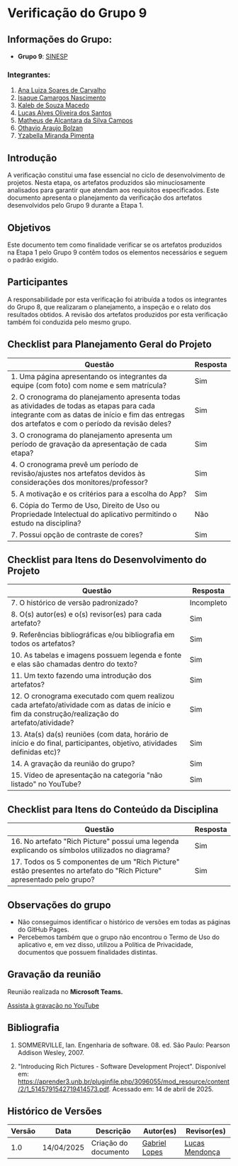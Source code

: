 # Verificação do Grupo 9

## Informações do Grupo:

- **Grupo 9**: [SINESP](https://github.com/Requisitos-de-Software/2025.1-Sinesp)

### Integrantes:
1. [Ana Luiza Soares de Carvalho](https://github.com/Ana-Luiza-SC)
2. [Isaque Camargos Nascimento](https://github.com/isaqzin)
3. [Kaleb de Souza Macedo](https://github.com/kalebmacedo)
4. [Lucas Alves Oliveira dos Santos](https://github.com/LucasAlves71)
5. [Matheus de Alcantara da Silva Campos](https://github.com/matheusdealcantara)
6. [Othavio Araujo Bolzan](https://github.com/bolzanMGB)
7. [Yzabella Miranda Pimenta](https://github.com/redjsun)

## Introdução

A verificação constitui uma fase essencial no ciclo de desenvolvimento de projetos. Nesta etapa, os artefatos produzidos são minuciosamente analisados para garantir que atendam aos requisitos especificados. Este documento apresenta o planejamento da verificação dos artefatos desenvolvidos pelo Grupo 9 durante a Etapa 1.

## Objetivos

Este documento tem como finalidade verificar se os artefatos produzidos na Etapa 1 pelo Grupo 9 contêm todos os elementos necessários e seguem o padrão exigido.
## Participantes

A responsabilidade por esta verificação foi atribuída a todos os integrantes do Grupo 8, que realizaram o planejamento, a inspeção e o relato dos resultados obtidos. A revisão dos artefatos produzidos por esta verificação também foi conduzida pelo mesmo grupo.

## Checklist para Planejamento Geral do Projeto

| Questão | Resposta |
|---------|----------|
| 1. Uma página apresentando os integrantes da equipe (com foto) com nome e sem matrícula? | Sim |
| 2. O cronograma do planejamento apresenta todas as atividades de todas as etapas para cada integrante com as datas de início e fim das entregas dos artefatos e com o período da revisão deles? | Sim |
| 3. O cronograma do planejamento apresenta um período de gravação da apresentação de cada etapa? | Sim |
| 4. O cronograma prevê um período de revisão/ajustes nos artefatos devidos às considerações dos monitores/professor? | Sim |
| 5. A motivação e os critérios para a escolha do App? | Sim |
| 6. Cópia do Termo de Uso, Direito de Uso ou Propriedade Intelectual do aplicativo permitindo o estudo na disciplina? | Não |
| 7. Possui opção de contraste de cores? | Sim |

## Checklist para Itens do Desenvolvimento do Projeto

| Questão | Resposta |
|---------|----------|
| 7. O histórico de versão padronizado? | Incompleto |
| 8. O(s) autor(es) e o(s) revisor(es) para cada artefato? | Sim |
| 9. Referências bibliográficas e/ou bibliografia em todos os artefatos? | Sim |
| 10. As tabelas e imagens possuem legenda e fonte e elas são chamadas dentro do texto? | Sim |
| 11. Um texto fazendo uma introdução dos artefatos? | Sim |
| 12. O cronograma executado com quem realizou cada artefato/atividade com as datas de início e fim da construção/realização do artefato/atividade? | Sim |
| 13. Ata(s) da(s) reuniões (com data, horário de início e do final, participantes, objetivo, atividades definidas etc)? | Sim |
| 14. A gravação da reunião do grupo? | Sim |
| 15. Vídeo de apresentação na categoria "não listado" no YouTube? | Sim |

## Checklist para Itens do Conteúdo da Disciplina

| Questão | Resposta |
|---------|----------|
| 16. No artefato "Rich Picture" possui uma legenda explicando os símbolos utilizados no diagrama? | Sim |
| 17. Todos os 5 componentes de um "Rich Picture" estão presentes no artefato do "Rich Picture" apresentado pelo grupo? | Sim |

## Observações do grupo

- Não conseguimos identificar o histórico de versões em todas as páginas do GitHub Pages.
- Percebemos também que o grupo não encontrou o Termo de Uso do aplicativo e, em vez disso, utilizou a Política de Privacidade, documentos que possuem finalidades distintas.
## Gravação da reunião

Reunião realizada no **Microsoft Teams.**

[Assista à gravação no YouTube](https://youtu.be/5b8SrFMpjB8)


## Bibliografia

1. SOMMERVILLE, Ian. Engenharia de software. 08. ed. São Paulo: Pearson Addison Wesley, 2007.

2. "Introducing Rich Pictures - Software Development Project". Disponível em: https://aprender3.unb.br/pluginfile.php/3096055/mod_resource/content/2/1_5145791542719414573.pdf. Acessado em: 14 de abril de 2025.

## Histórico de Versões

| Versão | Data | Descrição | Autor(es) | Revisor(es) |
|--------|------|-----------|-----------|------------|
| 1.0 | 14/04/2025 | Criação do documento | [Gabriel Lopes](https://github.com/BrzGab) | [Lucas Mendonça](https://github.com/lucasarruda9) |